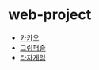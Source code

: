 # web-project

- [카카오](https://github.com/HWANBINYOO/web-project/tree/main/kakao)
- [그림퍼즐](https://github.com/HWANBINYOO/web-project/tree/main/%EA%B7%B8%EB%A6%BC%ED%8D%BC%EC%A6%90)
- [타자게임](https://github.com/HWANBINYOO/web-project/tree/main/%ED%83%80%EC%9E%90%EA%B2%8C%EC%9E%84)
